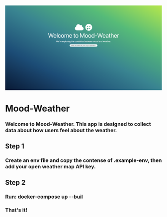 ![alt text](https://github.com/lukeaparker/Mood-Weather/blob/master/thumbnails/mood-weather-thumbnail.png)
# Mood-Weather
### Welcome to Mood-Weather. This app is designed to collect data about how users feel about the weather. 

## Step 1
### Create an env file and copy the contense of .example-env, then add your open weather map API key. 

## Step 2
### Run: docker-compose up --buil
### That's it!